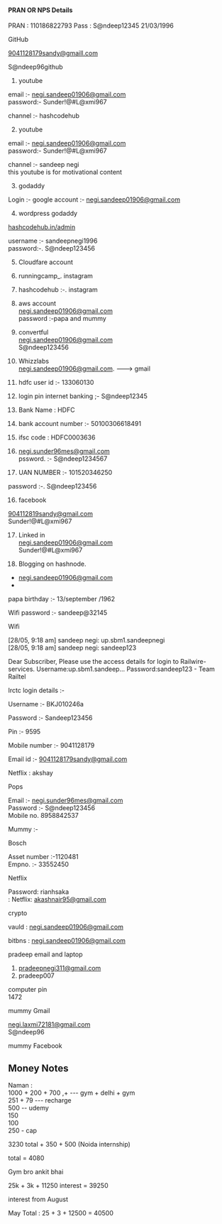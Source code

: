 
#### PRAN OR NPS Details
PRAN : 110186822793
Pass : S@ndeep12345
21/03/1996


	  




GitHub  
  
[9041128179sandy@gmaill.com](mailto:9041128179sandy@gmaill.com)  
  
S@ndeep96github  
  
1. youtube  
  
email :- [negi.sandeep01906@gmail.com](mailto:negi.sandeep01906@gmail.com)  
password:- Sunder!@#L@xmi967  
  
channel :- hashcodehub  
  
2. youtube  
  
email :- [negi.sandeep01906@gmail.com](mailto:negi.sandeep01906@gmail.com)  
password:- Sunder!@#L@xmi967  
  
channel :- sandeep negi  
this youtube is for motivational content  
  
3. godaddy  
  
Login :- google account :- [negi.sandeep01906@gmail.com](mailto:negi.sandeep01906@gmail.com)  
  
4. wordpress godaddy  
  
[hashcodehub.in/admin](http://hashcodehub.in/admin)  
  
username :- sandeepnegi1996  
password:-. S@ndeep123456  
  
5. Cloudfare account  
6. runningcamp_. instagram  
7. hashcodehub :-. instagram  
  
9. aws account  
[negi.sandeep01906@gmail.com](mailto:negi.sandeep01906@gmail.com)  
password :-papa and mummy  
  
10. convertful  
[negi.sandeep01906@gmail.com](mailto:negi.sandeep01906@gmail.com)  
S@ndeep123456  
  
11. Whizzlabs  
[negi.sandeep01906@gmail.com](mailto:negi.sandeep01906@gmail.com). ---> gmail  
  
12. hdfc user id :- 133060130  
13. login pin internet banking ;- S@ndeep12345  
14. Bank Name : HDFC
15. bank account number :- 50100306618491  
16. ifsc code : HDFC0003636  
  
14. [negi.sunder96mes@gmail.com](mailto:negi.sunder96mes@gmail.com)  
pssword. :- S@ndeep1234567  
  
  
15. UAN NUMBER :- 101520346250  
  
password :-. S@ndeep123456  
  
  
  
16. facebook  
  
[904112819sandy@gmail.com](mailto:904112819sandy@gmail.com)  
Sunder!@#L@xmi967  
  
  
17. Linked in  
[negi.sandeep01906@gmail.com](mailto:negi.sandeep01906@gmail.com)  
Sunder!@#L@xmi967  
  
18. Blogging on hashnode.  
  
- [negi.sandeep01906@gmail.com](mailto:negi.sandeep01906@gmail.com)  
-  
  
  
  
papa birthday :- 13/september /1962  
  
  
Wifi password :- sandeep@32145  
  
Wifi  
  
[28/05, 9:18 am] sandeep negi: up.sbm1.sandeepnegi  
[28/05, 9:18 am] sandeep negi: sandeep123  
  
  
  
Dear Subscriber, Please use the access details for login to Railwire-services. Username:up.sbm1.sandeep... Password:sandeep123 - Team Railtel  
  
  
Irctc login details :-  
  
Username :- BKJ010246a  
  
Password :- Sandeep123456  
  
Pin :- 9595  
  
Mobile number :- 9041128179  
  
Email id :- [9041128179sandy@gmail.com](mailto:9041128179sandy@gmail.com)  
  
Netflix : akshay  
  
  
  
Pops  
  
Email :- [negi.sunder96mes@gmail.com](mailto:negi.sunder96mes@gmail.com)  
Password :- S@ndeep123456  
Mobile no. 8958842537  
  
  
Mummy :-  
  
  
  
  
Bosch  
  
Asset number :-1120481  
Empno. :- 33552450  
  
Netflix  
  
  
Password: rianhsaka  
: Netflix: [akashnair95@gmail.com](mailto:akashnair95@gmail.com)  
  
  
crypto  
  
vauld : [negi.sandeep01906@gmail.com](mailto:negi.sandeep01906@gmail.com)  
  
  
bitbns : [negi.sandeep01906@gmail.com](mailto:negi.sandeep01906@gmail.com)  
  
  
  
pradeep email and laptop  
  
1. [pradeepnegi311@gmail.com](mailto:pradeepnegi311@gmail.com)  
2. pradeep007  
  
computer pin  
1472  
  
  
mummy Gmail  
  
[negi.laxmi72181@gmail.com](mailto:negi.laxmi72181@gmail.com)  
S@ndeep96  
  
  
mummy Facebook



## Money Notes

Naman :  
1000 + 200 + 700 ,+ --- gym + delhi + gym  
251 + 79 --- recharge  
500 -- udemy  
150  
100  
250 - cap  
  
3230 total + 350 + 500 (Noida internship)  
  
total = 4080  
  
  
Gym bro ankit bhai  
  
25k + 3k + 11250 interest = 39250  
  
interest from August  
  
  
May Total : 25 + 3 + 12500 = 40500

